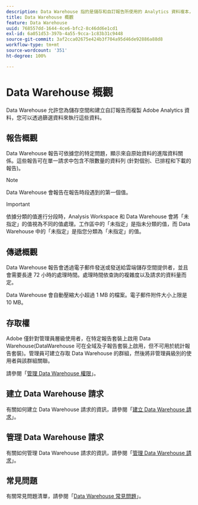 ```yaml
---
description: Data Warehouse 指的是儲存和自訂報告所使用的 Analytics 資料複本，您可以透過篩選資料來執行這些資料。 您可以要求報告依據您的特定問題，從原始資料顯示進階資料關係。Data Warehouse 報告會透過電子郵件發送或發送給雲端儲存空間提供者，並且可能需要長達 72 小時的處理時間。處理時間依查詢的複雜度以及請求的資料量而定。
title: Data Warehouse 概觀
feature: Data Warehouse
uuid: 768557dd-1644-4ce6-bfc2-8c46dd6e1cd1
exl-id: 6a051d53-397b-4a55-9cca-1c83b31c9448
source-git-commit: 3af2cca02675e424b3f704a95d46de92886a88d8
workflow-type: tm+mt
source-wordcount: '351'
ht-degree: 100%

---
```


# Data Warehouse 概觀

Data Warehouse 允許您為儲存空間和建立自訂報告而複製 Adobe Analytics 資料，您可以透過篩選資料來執行這些資料。 

## 報告概觀

Data Warehouse 報告可依據您的特定問題，顯示來自原始資料的進階資料關係。這些報告可在單一請求中包含不限數量的資料列 (針對個別、已排程和下載的報告)。

>[!NOTE]
>
>Data Warehouse 會報告在報告時段遇到的第一個值。

>[!IMPORTANT]
>
>依據分類的值進行分段時，Analysis Workspace 和 Data Warehouse 會將「未指定」的值視為不同的值處理。工作區中的「未指定」是指未分類的值，而 Data Warehouse 中的「未指定」是指您分類為「未指定」的值。

## 傳遞概觀

Data Warehouse 報告會透過電子郵件發送或發送給雲端儲存空間提供者，並且會需要長達 72 小時的處理時間。處理時間依查詢的複雜度以及請求的資料量而定。

Data Warehouse 會自動壓縮大小超過 1 MB 的檔案。電子郵件附件大小上限是 10 MB。

## 存取權

Adobe 僅針對管理員層級使用者，在特定報告套裝上啟用 Data Warehouse(DataWarehouse 可在全域及子報告套裝上啟用，但不可用於統計報告套裝)。管理員可建立存取 Data Warehouse 的群組，然後將非管理員級別的使用者與該群組關聯。

請參閱「[管理 Data Warehouse 權限](/help/export/data-warehouse/t-dw-group.md)」。

## 建立 Data Warehouse 請求

有關如何建立 Data Warehouse 請求的資訊，請參閱「[建立 Data Warehouse 請求](/help/export/data-warehouse/create-request/t-dw-create-request.md)」。

## 管理 Data Warehouse 請求

有關如何管理 Data Warehouse 請求的資訊，請參閱「[管理 Data Warehouse 請求](/help/export/data-warehouse/data-warehouse-requests-manage.md)」。

## 常見問題

有關常見問題清單，請參閱「[Data Warehouse 常見問題](/help/export/data-warehouse/faq.md)」。